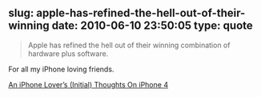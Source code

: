 slug: apple-has-refined-the-hell-out-of-their-winning
date: 2010-06-10 23:50:05
type: quote
---

> Apple has refined the hell out of their winning combination of hardware plus software.

For all my iPhone loving friends.

 [An iPhone Lover’s (Initial) Thoughts On iPhone 4](http://techcrunch.com/2010/06/08/initial-iphone-4-review/)
